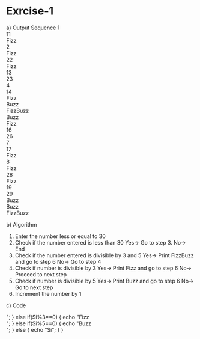 # Exrcise-1
a) Output Sequence
1<br>         11<br>         Fizz<br>
2<br>         Fizz<br>       22<br>
Fizz<br>      13<br>         23<br>
4<br>         14<br>         Fizz<br>
Buzz<br>      FizzBuzz<br>   Buzz<br>
Fizz<br>      16<br>         26<br> 
7<br>         17<br>         Fizz<br>
8<br>         Fizz<br>       28<br>
Fizz<br>      19<br>         29<br> 
Buzz<br>      Buzz<br>       FizzBuzz<br>

b) Algorithm
1) Enter the number less or equal to 30
2) Check if the number entered is less than 30
   Yes-> Go to step 3.
   No-> End
3) Check if the number entered is divisible by 3 and 5
   Yes-> Print FizzBuzz and go to step 6
   No-> Go to step 4
4) Check if number is divisible by 3
   Yes-> Print Fizz and go to step 6
   No-> Proceed to next step
5) Check if number is divisible by 5
   Yes-> Print Buzz and go to step 6
   No-> Go to next step
 6) Increment the number by 1
 
 c) Code
 <?php
 for($i=1;$1<=30;$i++)
 {
   if($i%3==0 && $i%5==0)
   {
     echo "FizzBuzz<br>";
   }
   else if($i%3==0)
   {
     echo "Fizz<br>";
   }
   else if($i%5==0)
   {
     echo "Buzz<br>";
   }
   else
   {
      echo "$i";
   }
}

